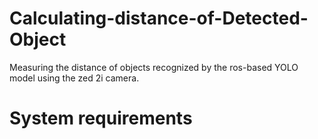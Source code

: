 # Calculating-distance-of-Detected-Object
 Measuring the distance of objects recognized by the ros-based YOLO model using the zed 2i camera.
# System requirements
